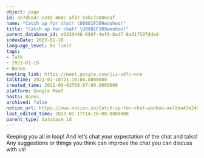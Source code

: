 ```yaml
---
object: page
id: ae7dba47-e245-460c-af47-54bc7a886eaf
name: "Catch up for chat! \U0001F389woohoo!"
title: "Catch up for chat! \U0001F389woohoo!"
parent_database_id: e9339446-880f-4ef0-8ad7-8ad1f507dded
indexDate: 2023-01-18
language_level: No limit
tags:
- Talk
- 2023-01-18
- Bones
meeting_link: https://meet.google.com/jii-vdfc-nre
talktime: 2023-01-18T21:10:00.0000000
created_time: 2021-09-03T00:07:00.0000000
platform: Google Meet
hosts: Bones
archived: false
notion_url: https://www.notion.so/Catch-up-for-chat-woohoo-ae7dba47e245460caf4754bc7a886eaf
last_edited_time: 2023-01-17T14:26:00.0000000
parent_type: database_id
---
```


Keeping you all in loop! And let’s chat your expectation of the chat and talks!
Any suggestions or things you think can improve the chat you can discuss with us!





